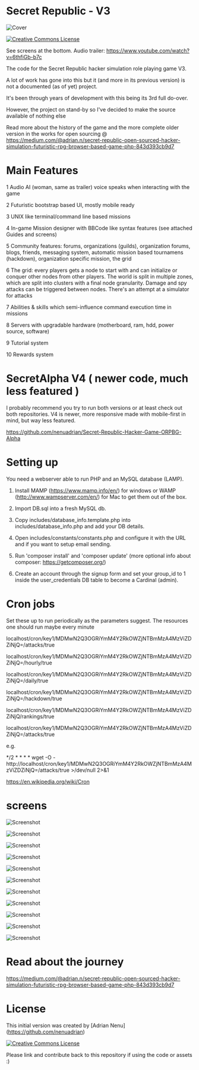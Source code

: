 # Secret Republic - V3

<p align="center">

![Cover](screens/cover.jpg)

<a rel="license" href="http://creativecommons.org/licenses/by/4.0/"><img alt="Creative Commons License" style="border-width:0" src="https://i.creativecommons.org/l/by/4.0/88x31.png" /></a>

</p>

See screens at the bottom. Audio trailer: https://www.youtube.com/watch?v=6thfiGb-b7c

The code for the Secret Republic hacker simulation role playing game V3.

A lot of work has gone into this but it (and more in its previous version) is not a documented (as of yet) project.

It's been through years of development with this being its 3rd full do-over.

However, the project on stand-by so I've decided to make the source available of nothing else

Read more about the history of the game and the more complete older version in the works for open sourcing @ https://medium.com/@adrian.n/secret-republic-open-sourced-hacker-simulation-futuristic-rpg-browser-based-game-php-843d393cb9d7

# Main Features

1 Audio AI (woman, same as trailer) voice speaks when interacting with the game

2 Futuristic bootstrap based UI, mostly mobile ready

3 UNIX like terminal/command line based missions

4 In-game Mission designer with BBCode like syntax features (see attached Guides and screens)

5 Community features: forums, organizations (guilds), organization forums, blogs, friends, messaging system, automatic mission based tournamens (hackdown), organization specific mission, the grid

6 The grid: every players gets a node to start with and can initialize or conquer other nodes from other players. The world is split in multiple zones, which are split into clusters with a final node granularity. Damage and spy attacks can be triggered between nodes. There's an attempt at a simulator for attacks

7 Abilities & skills which semi-influence command execution time in missions

8 Servers with upgradable hardware (motherboard, ram, hdd, power source, software)

9 Tutorial system

10 Rewards system

# SecretAlpha V4 ( newer code, much less featured )

I probably recommend you try to run both versions or at least check out both repositories. V4 is newer, more responsive made with mobile-first in mind, but way less featured.

https://github.com/nenuadrian/Secret-Republic-Hacker-Game-ORPBG-Alpha

# Setting up

You need a webserver able to run PHP and an MySQL database (LAMP).

1. Install MAMP (https://www.mamp.info/en/) for windows or WAMP (http://www.wampserver.com/en/) for Mac to get them out of the box.

2. Import DB.sql into a fresh MySQL db.

3. Copy includes/database_info.template.php into includes/database_info.php and add your DB details.

4. Open includes/constants/constants.php and configure it with the URL and if you want to setup email sending.

5. Run 'composer install' and 'composer update' (more optional info about composer: https://getcomposer.org/)

6. Create an account through the signup form and set your group_id to 1 inside the user_credentials DB table to become a Cardinal (admin).

# Cron jobs

Set these up to run periodically as the parameters suggest. The resources one should run maybe every minute

localhost/cron/key1/MDMwN2Q3OGRiYmM4Y2RkOWZjNTBmMzA4MzViZDZiNjQ=/attacks/true

localhost/cron/key1/MDMwN2Q3OGRiYmM4Y2RkOWZjNTBmMzA4MzViZDZiNjQ=/hourly/true

localhost/cron/key1/MDMwN2Q3OGRiYmM4Y2RkOWZjNTBmMzA4MzViZDZiNjQ=/daily/true

localhost/cron/key1/MDMwN2Q3OGRiYmM4Y2RkOWZjNTBmMzA4MzViZDZiNjQ=/hackdown/true

localhost/cron/key1/MDMwN2Q3OGRiYmM4Y2RkOWZjNTBmMzA4MzViZDZiNjQ/rankings/true

localhost/cron/key1/MDMwN2Q3OGRiYmM4Y2RkOWZjNTBmMzA4MzViZDZiNjQ=/attacks/true

e.g.

*/2 * * * * wget -O - http://localhost/cron/key1/MDMwN2Q3OGRiYmM4Y2RkOWZjNTBmMzA4MzViZDZiNjQ=/attacks/true >/dev/null 2>&1

https://en.wikipedia.org/wiki/Cron

# screens

<p align="center">

![Screenshot](screens/1.jpg)

![Screenshot](screens/2.jpg)

![Screenshot](screens/3.jpg)

![Screenshot](screens/4.jpg)

![Screenshot](screens/5.jpg)

![Screenshot](screens/6.jpg)

![Screenshot](screens/7.jpg)

![Screenshot](screens/8.jpg)

![Screenshot](screens/9.jpg)

![Screenshot](screens/10.jpg)

![Screenshot](screens/11.jpg)

</p>

# Read about the journey

https://medium.com/@adrian.n/secret-republic-open-sourced-hacker-simulation-futuristic-rpg-browser-based-game-php-843d393cb9d7

# License

This initial version was created by [Adrian Nenu] (https://github.com/nenuadrian) 

<a rel="license" href="http://creativecommons.org/licenses/by/4.0/"><img alt="Creative Commons License" style="border-width:0" src="https://i.creativecommons.org/l/by/4.0/88x31.png" /></a>

Please link and contribute back to this repository if using the code or assets :)
